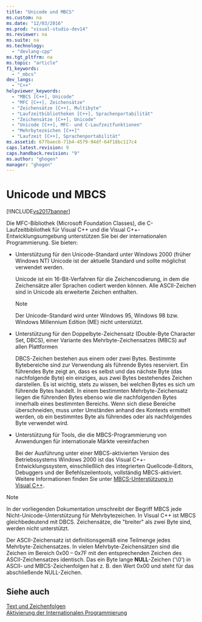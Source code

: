 ```yaml
---
title: "Unicode und MBCS"
ms.custom: na
ms.date: "12/03/2016"
ms.prod: "visual-studio-dev14"
ms.reviewer: na
ms.suite: na
ms.technology: 
  - "devlang-cpp"
ms.tgt_pltfrm: na
ms.topic: "article"
f1_keywords: 
  - "_mbcs"
dev_langs: 
  - "C++"
helpviewer_keywords: 
  - "MBCS [C++], Unicode"
  - "MFC [C++], Zeichensätze"
  - "Zeichensätze [C++], Multibyte"
  - "Laufzeitbibliotheken [C++], Sprachenportabilität"
  - "Zeichensätze [C++], Unicode"
  - "Unicode [C++], MFC- und C-Laufzeitfunktionen"
  - "Mehrbytezeichen [C++]"
  - "Laufzeit [C++], Sprachenportabilität"
ms.assetid: 677baec6-71b4-4579-94df-64f18bc117c4
caps.latest.revision: 9
caps.handback.revision: "9"
ms.author: "ghogen"
manager: "ghogen"
---
```

# Unicode und MBCS
[!INCLUDE[vs2017banner](../assembler/inline/includes/vs2017banner.md)]

Die MFC\-Bibliothek \(Microsoft Foundation Classes\), die C\-Laufzeitbibliothek für Visual C\+\+ und die Visual C\+\+\-Entwicklungsumgebung unterstützen Sie bei der internationalen Programmierung.  Sie bieten:  
  
-   Unterstützung für den Unicode\-Standard unter Windows 2000 \(früher Windows NT\)  Unicode ist der aktuelle Standard und sollte möglichst verwendet werden.  
  
     Unicode ist ein 16\-Bit\-Verfahren für die Zeichencodierung, in dem die Zeichensätze aller Sprachen codiert werden können.  Alle ASCII\-Zeichen sind in Unicode als erweiterte Zeichen enthalten.  
  
    > [!NOTE]
    >  Der Unicode\-Standard wird unter Windows 95, Windows 98 bzw. Windows Millennium Edition \(ME\) nicht unterstützt.  
  
-   Unterstützung für den Doppelbyte\-Zeichensatz \(Double\-Byte Character Set, DBCS\), einer Variante des Mehrbyte\-Zeichensatzes \(MBCS\) auf allen Plattformen  
  
     DBCS\-Zeichen bestehen aus einem oder zwei Bytes.  Bestimmte Bytebereiche sind zur Verwendung als führende Bytes reserviert.  Ein führendes Byte zeigt an, dass es selbst und das nächste Byte \(das nachfolgende Byte\) ein einziges, aus zwei Bytes bestehendes Zeichen darstellen.  Es ist wichtig, stets zu wissen, bei welchen Bytes es sich um führende Bytes handelt.  In einem bestimmten Mehrbyte\-Zeichensatz liegen die führenden Bytes ebenso wie die nachfolgenden Bytes innerhalb eines bestimmten Bereichs.  Wenn sich diese Bereiche überschneiden, muss unter Umständen anhand des Kontexts ermittelt werden, ob ein bestimmtes Byte als führendes oder als nachfolgendes Byte verwendet wird.  
  
-   Unterstützung für Tools, die die MBCS\-Programmierung von Anwendungen für internationale Märkte vereinfachen  
  
     Bei der Ausführung unter einer MBCS\-aktivierten Version des Betriebssystems Windows 2000 ist das Visual C\+\+\-Entwicklungssystem, einschließlich des integrierten Quellcode\-Editors, Debuggers und der Befehlszeilentools, vollständig MBCS\-aktiviert.  Weitere Informationen finden Sie unter [MBCS\-Unterstützung in Visual C\+\+](../text/mbcs-support-in-visual-cpp.md).  
  
> [!NOTE]
>  In der vorliegenden Dokumentation umschreibt der Begriff MBCS jede Nicht\-Unicode\-Unterstützung für Mehrbytezeichen.  In Visual C\+\+ ist MBCS gleichbedeutend mit DBCS.  Zeichensätze, die "breiter" als zwei Byte sind, werden nicht unterstützt.  
  
 Der ASCII\-Zeichensatz ist definitionsgemäß eine Teilmenge jedes Mehrbyte\-Zeichensatzes.  In vielen Mehrbyte\-Zeichensätzen sind die Zeichen im Bereich 0x00 – 0x7F mit den entsprechenden Zeichen des ASCII\-Zeichensatzes identisch.  Das ein Byte lange **NULL**\-Zeichen \('\\0'\) in ASCII\- und MBCS\-Zeichenfolgen hat z. B. den Wert 0x00 und steht für das abschließende NULL\-Zeichen.  
  
## Siehe auch  
 [Text und Zeichenfolgen](../text/text-and-strings-in-visual-cpp.md)   
 [Aktivierung der Internationalen Programmierung](../text/international-enabling.md)